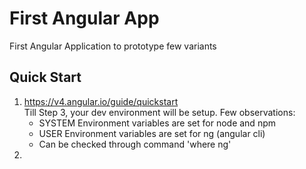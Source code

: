# First Angular App
First Angular Application to prototype few variants

## Quick Start
1. https://v4.angular.io/guide/quickstart </br>
Till Step 3, your dev environment will be setup. Few observations:
    - SYSTEM Environment variables are set for node and npm
    - USER Environment variables are set for ng (angular cli)
    - Can be checked through command 'where ng'
2. 